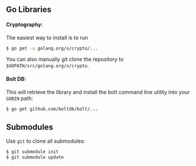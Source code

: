 Go Libraries
---------------------
#### Cryptography:
The easiest way to install is to run
```bash
$ go get -u golang.org/x/crypto/...
```
You can also manually git clone the repository to `$GOPATH/src/golang.org/x/crypto`.

#### Bolt DB:
This will retrieve the library and install the bolt command line utility into your `GOBIN` path:
```bash
$ go get github.com/boltdb/bolt/...
```

Submodules
---------------------
Use `git` to clone all submodules:
```bash
$ git submodule init
$ git submodule update
```
